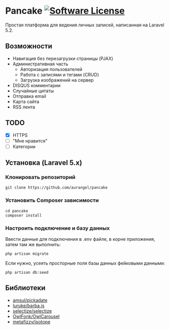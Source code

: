 # Pancake [![Software License](https://img.shields.io/badge/license-MIT-brightgreen.svg?style=flat-square)](LICENSE.md)
Простая платформа для ведения личных записей, написанная на Laravel 5.2.

## Возможности
* Навигация без перезагрузки страницы (PJAX)
* Административная часть
    * Авторизация пользователей
    * Работа с записями и тегами (CRUD)
    * Загрузка изображений на сервер
* DISQUS комментарии
* Случайные цитаты
* Отправка email
* Карта сайта
* RSS лента

## TODO
- [x] HTTPS
- [ ] "Мне нравится"
- [ ] Категории

## Установка (Laravel 5.x)
### Клонировать репозиторий

    git clone https://github.com/aurangel/pancake

### Установить Composer зависимости

    cd pancake
    composer install
    
### Настроить подключение и базу данных

Ввести данные для подключения в .env файле, в корне приложения, затем там же выполнить: 

    php artisan migrate

Если нужно, усеять просторные поля базы данных фейковыми данными: 

    php artisan db:seed

## Библиотеки

- [amsul/pickadate](https://github.com/amsul/pickadate.js)
- [luruke/barba.js](https://github.com/luruke/barba.js)
- [selectize/selectize](https://github.com/selectize/selectize.js)
- [OwlFonk/OwlCarousel](https://github.com/OwlFonk/OwlCarousel)
- [metafizzy/isotope](https://github.com/metafizzy/isotope)
